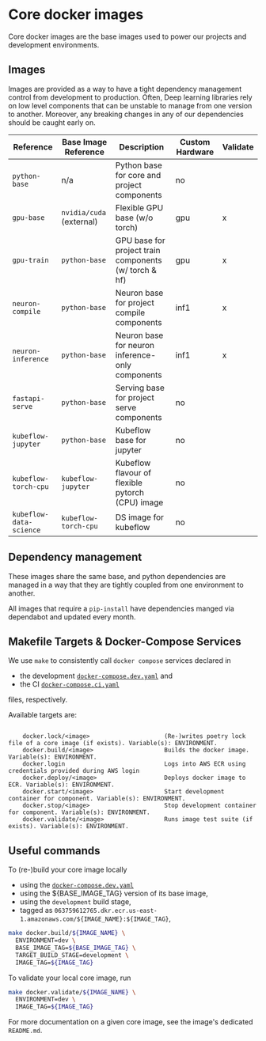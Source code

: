 # Core docker images

Core docker images are the base images used to power our projects and development environments.

## Images

Images are provided as a way to have a tight dependency management control from development to
production. Often, Deep learning libraries rely on low level components that can be unstable to
manage from one version to another. Moreover, any breaking changes in any of our dependencies
should be caught early on.


| Reference                | Base Image Reference        | Description                                            | Custom Hardware | Validate |
| ------------------------ | ----------------------------| ------------------------------------------------------ | --------------- | -------- |
| `python-base`            | n/a                         | Python base for core and project components            | no              |          |
| `gpu-base`               | `nvidia/cuda` (external)    | Flexible GPU base (w/o torch)                          | gpu             |     x    |
| `gpu-train`              | `python-base`               | GPU base for project train components (w/ torch & hf)  | gpu             |     x    |
| `neuron-compile`         | `python-base`               | Neuron base for project compile components             | inf1            |     x    |
| `neuron-inference`       | `python-base`               | Neuron base for neuron inference-only components       | inf1            |     x    |
| `fastapi-serve`          | `python-base`               | Serving base for project serve components              | no              |          |
| `kubeflow-jupyter`       | `python-base`               | Kubeflow base for jupyter                              | no              |          |
| `kubeflow-torch-cpu`     | `kubeflow-jupyter`          | Kubeflow flavour of flexible pytorch (CPU) image       | no              |          |
| `kubeflow-data-science`  | `kubeflow-torch-cpu`        | DS image for kubeflow                                  | no              |          |

## Dependency management

These images share the same base, and python dependencies are managed in a way that they are tightly
 coupled from one environment to another.

All images that require a `pip-install` have dependencies manged via dependabot and updated every
month.


## Makefile Targets & Docker-Compose Services

We use `make` to consistently call `docker compose` services declared in
- the development [`docker-compose.dev.yaml`](./docker-compose.dev.yaml) and
- the CI [`docker-compose.ci.yaml`](./docker-compose.ci.yaml)

files, respectively.

Available targets are:

```text

    docker.lock/<image>                     (Re-)writes poetry lock file of a core image (if exists). Variable(s): ENVIRONMENT.
    docker.build/<image>                    Builds the docker image. Variable(s): ENVIRONMENT.
    docker.login                            Logs into AWS ECR using credentials provided during AWS login
    docker.deploy/<image>                   Deploys docker image to ECR. Variable(s): ENVIRONMENT.
    docker.start/<image>                    Start development container for component. Variable(s): ENVIRONMENT.
    docker.stop/<image>                     Stop development container for component. Variable(s): ENVIRONMENT.
    docker.validate/<image>                 Runs image test suite (if exists). Variable(s): ENVIRONMENT.

```

## Useful commands

To (re-)build your core image locally

- using the [`docker-compose.dev.yaml`](./docker-compose.dev.yaml)
- using the ${BASE_IMAGE_TAG} version of its base image,
- using the `development` build stage,
- tagged as `063759612765.dkr.ecr.us-east-1.amazonaws.com/${IMAGE_NAME}:${IMAGE_TAG}`,

```bash
make docker.build/${IMAGE_NAME} \
  ENVIRONMENT=dev \
  BASE_IMAGE_TAG=${BASE_IMAGE_TAG} \
  TARGET_BUILD_STAGE=development \
  IMAGE_TAG=${IMAGE_TAG}
```

To validate your local core image, run

```bash
make docker.validate/${IMAGE_NAME} \
  ENVIRONMENT=dev \
  IMAGE_TAG=${IMAGE_TAG}
```

For more documentation on a given core image, see the image's dedicated `README.md`.
